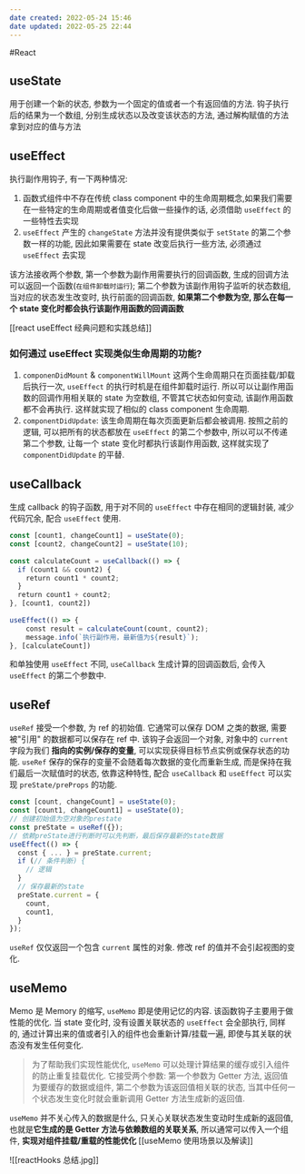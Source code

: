 ```yaml
---
date created: 2022-05-24 15:46
date updated: 2022-05-25 22:44
---
```

#React 

## useState

用于创建一个新的状态, 参数为一个固定的值或者一个有返回值的方法. 钩子执行后的结果为一个数组, 分别生成状态以及改变该状态的方法, 通过解构赋值的方法拿到对应的值与方法

## useEffect

执行副作用钩子, 有一下两种情况:

1. 函数式组件中不存在传统 class component 中的生命周期概念,如果我们需要在一些特定的生命周期或者值变化后做一些操作的话, 必须借助 `useEffect` 的一些特性去实现
2. `useEffect` 产生的 `changeState` 方法并没有提供类似于 `setState` 的第二个参数一样的功能,  因此如果需要在 state 改变后执行一些方法, 必须通过 `useEffect` 去实现

该方法接收两个参数, 第一个参数为副作用需要执行的回调函数, 生成的回调方法可以返回一个函数(`在组件卸载时运行`); 第二个参数为该副作用钩子监听的状态数组, 当对应的状态发生改变时, 执行前面的回调函数, **如果第二个参数为空, 那么在每一个 state 变化时都会执行该副作用函数的回调函数**

[[react useEffect 经典问题和实践总结]]
### 如何通过 useEffect 实现类似生命周期的功能?

1. `componenDidMount` & `componentWillMount` 这两个生命周期只在页面挂载/卸载后执行一次, `useEffect` 的执行时机是在组件卸载时运行. 所以可以让副作用函数的回调作用相关联的 state 为空数组, 不管其它状态如何变动, 该副作用函数都不会再执行. 这样就实现了相似的 class component 生命周期.
2. `componentDidUpdate`: 该生命周期在每次页面更新后都会被调用. 按照之前的逻辑, 可以把所有的状态都放在 `useEffect` 的第二个参数中, 所以可以不传递第二个参数, 让每一个 state 变化时都执行该副作用函数, 这样就实现了 `componentDidUpdate` 的平替.

## useCallback

生成 callback 的钩子函数, 用于对不同的 `useEffect` 中存在相同的逻辑封装, 减少代码冗余, 配合 `useEffect` 使用.

```jsx
const [count1, changeCount1] = useState(0);  
const [count2, changeCount2] = useState(10);  
  
const calculateCount = useCallback(() => {  
  if (count1 && count2) {  
    return count1 * count2;  
  }  
  return count1 + count2;  
}, [count1, count2])  
  
useEffect(() => {  
    const result = calculateCount(count, count2);  
    message.info(`执行副作用，最新值为${result}`);  
}, [calculateCount])
```

和单独使用 `useEffect` 不同, `useCallback` 生成计算的回调函数后, 会传入 `useEffect` 的第二个参数中.

## useRef

`useRef` 接受一个参数, 为 ref 的初始值. 它通常可以保存 DOM 之类的数据, 需要被"引用" 的数据都可以保存在 ref 中. 该钩子会返回一个对象, 对象中的 `current` 字段为我们 **指向的实例/保存的变量**, 可以实现获得目标节点实例或保存状态的功能.
`useRef` 保存的保存的变量不会随着每次数据的变化而重新生成, 而是保持在我们最后一次赋值时的状态, 依靠这种特性, 配合 `useCallback` 和 `useEffect` 可以实现 `preState/preProps` 的功能.

```jsx
const [count, changeCount] = useState(0);  
const [count1, changeCount1] = useState(0);  
// 创建初始值为空对象的prestate  
const preState = useRef({});  
// 依赖preState进行判断时可以先判断，最后保存最新的state数据  
useEffect(() => {  
  const { ... } = preState.current;  
  if (// 条件判断) {  
    // 逻辑  
  }  
  // 保存最新的state  
  preState.current = {  
    count,  
    count1,  
  }  
});
```

`useRef` 仅仅返回一个包含 `current` 属性的对象. 修改 ref 的值并不会引起视图的变化.

## useMemo

Memo 是 Memory 的缩写, `useMemo` 即是使用记忆的内容. 该函数钩子主要用于做性能的优化.
当 state 变化时, 没有设置关联状态的 `useEffect` 会全部执行,  同样的, 通过计算出来的值或者引入的组件也会重新计算/挂载一遍, 即使与其关联的状态没有发生任何变化.

> 为了帮助我们实现性能优化,  `useMemo` 可以处理计算结果的缓存或引入组件的防止重复挂载优化. 它接受两个参数: 第一个参数为 Getter 方法, 返回值为要缓存的数据或组件, 第二个参数为该返回值相关联的状态, 当其中任何一个状态发生变化时就会重新调用 Getter 方法生成新的返回值.

`useMemo` 并不关心传入的数据是什么, 只关心关联状态发生变动时生成新的返回值, 也就是**它生成的是 Getter 方法与依赖数组的关联关系**, 所以通常可以传入一个组件, **实现对组件挂载/重载的性能优化**  [[useMemo 使用场景以及解读]]

![[reactHooks 总结.jpg]]
